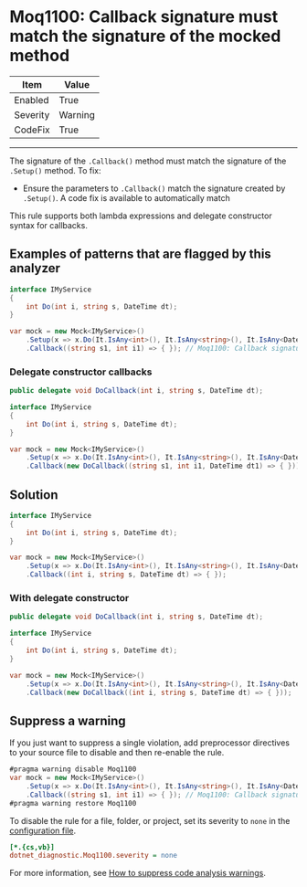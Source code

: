 # Moq1100: Callback signature must match the signature of the mocked method

| Item     | Value   |
| -------- | ------- |
| Enabled  | True    |
| Severity | Warning |
| CodeFix  | True    |

---

The signature of the `.Callback()` method must match the signature of the `.Setup()` method. To fix:

- Ensure the parameters to `.Callback()` match the signature created by `.Setup()`. A code fix is available to automatically
  match

This rule supports both lambda expressions and delegate constructor syntax for callbacks.

## Examples of patterns that are flagged by this analyzer

```csharp
interface IMyService
{
    int Do(int i, string s, DateTime dt);
}

var mock = new Mock<IMyService>()
    .Setup(x => x.Do(It.IsAny<int>(), It.IsAny<string>(), It.IsAny<DateTime>()))
    .Callback((string s1, int i1) => { }); // Moq1100: Callback signature must match the signature of the mocked method
```

### Delegate constructor callbacks

```csharp
public delegate void DoCallback(int i, string s, DateTime dt);

interface IMyService
{
    int Do(int i, string s, DateTime dt);
}

var mock = new Mock<IMyService>()
    .Setup(x => x.Do(It.IsAny<int>(), It.IsAny<string>(), It.IsAny<DateTime>()))
    .Callback(new DoCallback((string s1, int i1, DateTime dt1) => { })); // Moq1100: Callback signature must match the signature of the mocked method
```

## Solution

```csharp
interface IMyService
{
    int Do(int i, string s, DateTime dt);
}

var mock = new Mock<IMyService>()
    .Setup(x => x.Do(It.IsAny<int>(), It.IsAny<string>(), It.IsAny<DateTime>()))
    .Callback((int i, string s, DateTime dt) => { });
```

### With delegate constructor

```csharp
public delegate void DoCallback(int i, string s, DateTime dt);

interface IMyService
{
    int Do(int i, string s, DateTime dt);
}

var mock = new Mock<IMyService>()
    .Setup(x => x.Do(It.IsAny<int>(), It.IsAny<string>(), It.IsAny<DateTime>()))
    .Callback(new DoCallback((int i, string s, DateTime dt) => { }));
```

## Suppress a warning

If you just want to suppress a single violation, add preprocessor directives to
your source file to disable and then re-enable the rule.

```csharp
#pragma warning disable Moq1100
var mock = new Mock<IMyService>()
    .Setup(x => x.Do(It.IsAny<int>(), It.IsAny<string>(), It.IsAny<DateTime>()))
    .Callback((string s1, int i1) => { }); // Moq1100: Callback signature must match the signature of the mocked method
#pragma warning restore Moq1100
```

To disable the rule for a file, folder, or project, set its severity to `none`
in the
[configuration file](https://learn.microsoft.com/en-us/dotnet/fundamentals/code-analysis/configuration-files).

```ini
[*.{cs,vb}]
dotnet_diagnostic.Moq1100.severity = none
```

For more information, see
[How to suppress code analysis warnings](https://learn.microsoft.com/en-us/dotnet/fundamentals/code-analysis/suppress-warnings).
